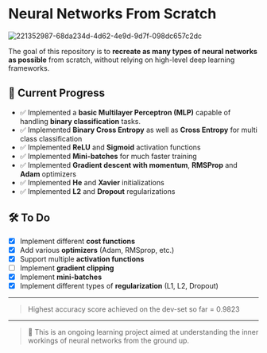 # Neural Networks From Scratch
![221352987-68da234d-4d62-4e9d-9d7f-098dc657c2dc](https://github.com/user-attachments/assets/765443ae-d538-4eec-9351-4d89a14ae7cd)


The goal of this repository is to **recreate as many types of neural networks as possible** from scratch, without relying on high-level deep learning frameworks.

## 📌 Current Progress
- ✅ Implemented a **basic Multilayer Perceptron (MLP)** capable of handling **binary classification** tasks.
- ✅ Implemented **Binary Cross Entropy** as well as **Cross Entropy** for multi class classification
- ✅ Implemented **ReLU** and **Sigmoid** activation functions
- ✅ Implemented **Mini-batches** for much faster training
- ✅ Implemented **Gradient descent with momentum**, **RMSProp** and **Adam** optimizers
- ✅ Implemented **He** and **Xavier** initializations
- ✅ Implemented **L2** and **Dropout** regularizations


## 🛠️ To Do
- [X] Implement different **cost functions**  
- [X] Add various **optimizers** (Adam, RMSprop, etc.)  
- [X] Support multiple **activation functions**
- [ ] Implement **gradient clipping**
- [X] Implement **mini-batches**
- [X] Implement different types of **regularization** (L1, L2, Dropout)
---
> Highest accuracy score achieved on the dev-set so far = 0.9823
---
> 🚀 This is an ongoing learning project aimed at understanding the inner workings of neural networks from the ground up.
